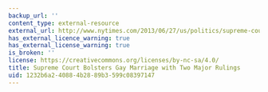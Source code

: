 ```yaml
---
backup_url: ''
content_type: external-resource
external_url: http://www.nytimes.com/2013/06/27/us/politics/supreme-court-gay-marriage.html?pagewanted=all&_r=0
has_external_licence_warning: true
has_external_license_warning: true
is_broken: ''
license: https://creativecommons.org/licenses/by-nc-sa/4.0/
title: Supreme Court Bolsters Gay Marriage with Two Major Rulings
uid: 1232b6a2-4088-4b28-89b3-599c08397147
---
```

